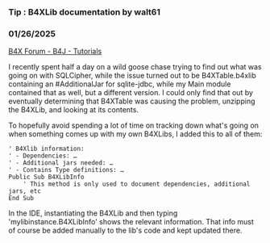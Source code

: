 ### Tip : B4XLib documentation by walt61
### 01/26/2025
[B4X Forum - B4J - Tutorials](https://www.b4x.com/android/forum/threads/165278/)

I recently spent half a day on a wild goose chase trying to find out what was going on with SQLCipher, while the issue turned out to be B4XTable.b4xlib containing an #AdditionalJar for sqlite-jdbc, while my Main module contained that as well, but a different version. I could only find that out by eventually determining that B4XTable was causing the problem, unzipping the B4XLib, and looking at its contents.  
  
To hopefully avoid spending a lot of time on tracking down what's going on when something comes up with my own B4XLibs, I added this to all of them:  

```B4X
' B4Xlib information:  
' - Dependencies: …  
' - Additional jars needed: …  
' - Contains Type definitions: …  
Public Sub B4XLibInfo  
    ' This method is only used to document dependencies, additional jars, etc  
End Sub
```

  
  
In the IDE, instantiating the B4XLib and then typing 'mylibinstance.B4XLibInfo' shows the relevant information. That info must of course be added manually to the lib's code and kept updated there.